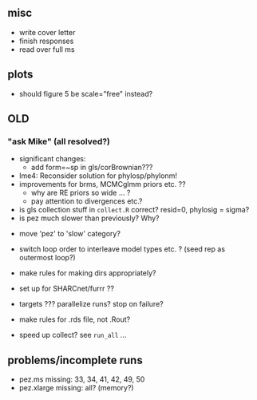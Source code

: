 ## misc

- write cover letter
- finish responses
- read over full ms

## plots

* should figure 5 be scale="free" instead?


## OLD
	
### "ask Mike" (all resolved?)

- significant changes:
   - add form=~sp in gls/corBrownian???
- lme4: Reconsider solution for phylosp/phylonm!
- improvements for brms, MCMCglmm priors etc. ??
   - why are RE priors so wide ... ?
   - pay attention to divergences etc.?
- is gls collection stuff in `collect.R` correct? resid=0, phylosig = sigma?
- is pez much slower than previously? Why?

* move 'pez' to 'slow' category?
* switch loop order to interleave model types etc. ? (seed rep as outermost loop?)
* make rules for making dirs appropriately?
* set up for SHARCnet/furrr ??
* targets ??? parallelize runs? stop on failure?
* make rules for .rds file, not .Rout?

* speed up collect?
see `run_all` ...

## problems/incomplete runs

* pez.ms missing: 33, 34, 41, 42, 49, 50
* pez.xlarge missing: all? (memory?)




